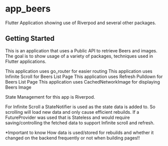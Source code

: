 # app_beers

Flutter Application showing use of Riverpod and several other packages.

## Getting Started

This is an application that uses a Public API to retrieve Beers and images.
The goal is to show usage of a variety of packages, techniques used in Flutter
applications.

This application uses go_router for easier routing
This application uses Infinite Scroll for Beers List Page
This application uses Refresh Pulldown for Beers List Page
This application uses CachedNetworkImage for displaying Beers Image

State Management for this app is Riverpod.

For Infinite Scroll a StateNotifier is used as the state data is
added to.  So scrolling will load new data and only cause 
efficient rebuilds.    If a FutureProvider was used that is Stateless and
would require saving/controlling the fetched data to support Infinite scroll 
and refresh.

*Important to know How data is used/stored for rebuilds and whether it changed on the backend frequently or not when building pages!!

